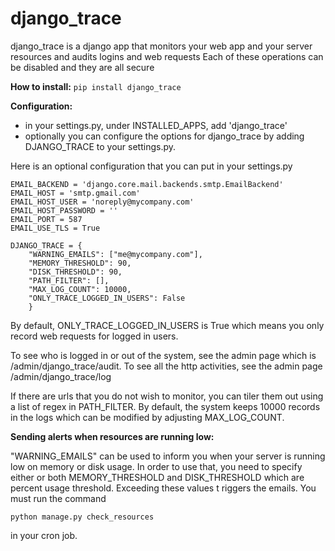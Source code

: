 django_trace
==========

django_trace is a django app that monitors your web app and your server resources and audits logins and web requests
Each of these operations can be disabled and they are all secure

**How to install:**
`pip install django_trace`

**Configuration:**
- in your settings.py, under INSTALLED_APPS, add 'django_trace'
- optionally you can configure the options for django_trace by adding DJANGO_TRACE to your settings.py.

Here is an optional configuration that you can put in your settings.py
```
EMAIL_BACKEND = 'django.core.mail.backends.smtp.EmailBackend'
EMAIL_HOST = 'smtp.gmail.com'
EMAIL_HOST_USER = 'noreply@mycompany.com'
EMAIL_HOST_PASSWORD = ''
EMAIL_PORT = 587
EMAIL_USE_TLS = True

DJANGO_TRACE = {
    "WARNING_EMAILS": ["me@mycompany.com"],
    "MEMORY_THRESHOLD": 90,
    "DISK_THRESHOLD": 90,
    "PATH_FILTER": [],
    "MAX_LOG_COUNT": 10000,
    "ONLY_TRACE_LOGGED_IN_USERS": False
    }
```

By default, ONLY_TRACE_LOGGED_IN_USERS is True which means you only record web requests for logged in users.

To see who is logged in or out of the system, see the admin page which is /admin/django_trace/audit.
To see all the http activities, see the admin page /admin/django_trace/log

If there are urls that you do not wish to monitor, you can tiler them out using a list of regex in PATH_FILTER.
By default, the system keeps 10000 records in the logs which can be modified by adjusting MAX_LOG_COUNT.

**Sending alerts when resources are running low:**

"WARNING_EMAILS" can be used to inform you when your server is running low on memory or disk usage. In order to use that, you
need to specify either or both MEMORY_THRESHOLD and DISK_THRESHOLD which are percent usage threshold. Exceeding these values t
riggers the emails.
You must run the command
```
python manage.py check_resources
```
in your cron job.

